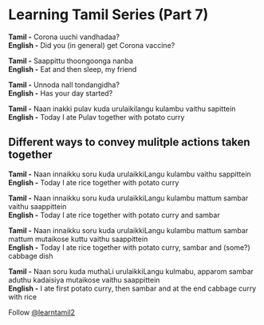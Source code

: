 # Learning Tamil Series (Part 7)

**Tamil -** Corona uuchi vandhadaa?<br/>
**English -** Did you (in general) get Corona vaccine?

**Tamil -** Saappittu thoongoonga nanba<br/>
**English -** Eat and then sleep, my friend

**Tamil -** Unnoda nall tondangidha?<br/>
**English -** Has your day started?

**Tamil -** Naan inakki pulav kuda urulaikilangu kulambu vaithu sapittein<br/>
**English -** Today I ate Pulav together with potato curry

## Different ways to convey mulitple actions taken together

**Tamil -** Naan innaikku soru kuda urulaikkiLangu kulambu vaithu sappittein<br/>
**English -** Today I ate rice together with potato curry

**Tamil -** Naan innaikku soru kuda urulaikkiLangu kulambu mattum sambar vaithu saappittein<br/>
**English -** Today I ate rice together with potato curry and sambar

**Tamil -** Naan innaikku soru kuda urulaikkiLangu kulambu mattum sambar mattum mutaikose kuttu vaithu saappittein<br/>
**English -** Today I ate rice together with potato curry, sambar and (some?) cabbage dish

**Tamil -** Naan soru kuda muthaLi urulaikkiLangu kulmabu, apparom sambar aduthu kadaisiya mutaikose vaithu saappittein<br/>
**English -** I ate first potato curry, then sambar and at the end cabbage curry with rice

Follow [@learntamil2](https://twitter.com/LearnTamil2)
